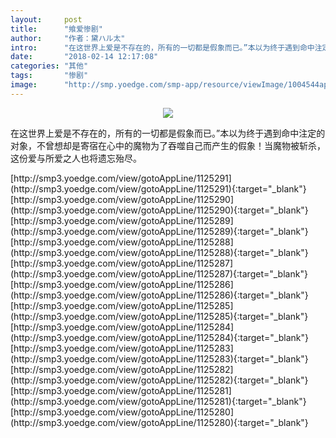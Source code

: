 ```yaml
---
layout:     post
title:      "飨爱惨剧"
author:     "作者：黛ハル太"
intro:      "在这世界上爱是不存在的，所有的一切都是假象而已。”本以为终于遇到命中注定的对象，不曾想却是寄宿在心中的魔物为了吞噬自己而产生的假象！当魔物被斩杀，这份爱与所爱之人也将遗忘殆尽。"
date:       "2018-02-14 12:17:08"
categories: "其他"
tags:       "惨剧"
image:      "http://smp.yoedge.com/smp-app/resource/viewImage/1004544appline.png"
---
```

<div style="text-align: center">
<p><img src="http://smp.yoedge.com/smp-app/resource/viewImage/1004544appline.png"/></p>
</div>
<p class="post-meta">
<span>在这世界上爱是不存在的，所有的一切都是假象而已。”本以为终于遇到命中注定的对象，不曾想却是寄宿在心中的魔物为了吞噬自己而产生的假象！当魔物被斩杀，这份爱与所爱之人也将遗忘殆尽。</span>
</p>
[http://smp3.yoedge.com/view/gotoAppLine/1125291](http://smp3.yoedge.com/view/gotoAppLine/1125291){:target="_blank"}
[http://smp3.yoedge.com/view/gotoAppLine/1125290](http://smp3.yoedge.com/view/gotoAppLine/1125290){:target="_blank"}
[http://smp3.yoedge.com/view/gotoAppLine/1125289](http://smp3.yoedge.com/view/gotoAppLine/1125289){:target="_blank"}
[http://smp3.yoedge.com/view/gotoAppLine/1125288](http://smp3.yoedge.com/view/gotoAppLine/1125288){:target="_blank"}
[http://smp3.yoedge.com/view/gotoAppLine/1125287](http://smp3.yoedge.com/view/gotoAppLine/1125287){:target="_blank"}
[http://smp3.yoedge.com/view/gotoAppLine/1125286](http://smp3.yoedge.com/view/gotoAppLine/1125286){:target="_blank"}
[http://smp3.yoedge.com/view/gotoAppLine/1125285](http://smp3.yoedge.com/view/gotoAppLine/1125285){:target="_blank"}
[http://smp3.yoedge.com/view/gotoAppLine/1125284](http://smp3.yoedge.com/view/gotoAppLine/1125284){:target="_blank"}
[http://smp3.yoedge.com/view/gotoAppLine/1125283](http://smp3.yoedge.com/view/gotoAppLine/1125283){:target="_blank"}
[http://smp3.yoedge.com/view/gotoAppLine/1125282](http://smp3.yoedge.com/view/gotoAppLine/1125282){:target="_blank"}
[http://smp3.yoedge.com/view/gotoAppLine/1125281](http://smp3.yoedge.com/view/gotoAppLine/1125281){:target="_blank"}
[http://smp3.yoedge.com/view/gotoAppLine/1125280](http://smp3.yoedge.com/view/gotoAppLine/1125280){:target="_blank"}


